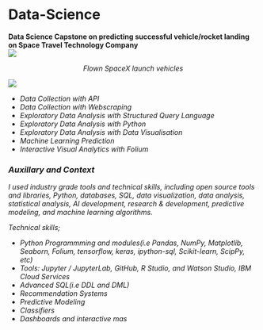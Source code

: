 # Data-Science <br>
**Data Science Capstone on predicting successful vehicle/rocket landing on Space Travel Technology Company** <br>
![](https://cf-courses-data.s3.us.cloud-object-storage.appdomain.cloud/IBM-DS0321EN-SkillsNetwork/labs/module\_1\_L2/images/Falcon9\_rocket_family.svg)

<p align="center">
 <em>
Flown SpaceX launch vehicles <em>
</p>
  
 ![](https://cf-courses-data.s3.us.cloud-object-storage.appdomain.cloud/IBMDeveloperSkillsNetwork-DS0701EN-SkillsNetwork/lab_v2/images/landing\_1.gif)
  <br>
  
 * Data Collection with API
 * Data Collection with Webscraping
 * Exploratory Data Analysis with Structured Query Language
 * Exploratory Data Analysis with Python
 * Exploratory Data Analysis with Data Visualisation
 * Machine Learning Prediction
 * Interactive Visual Analytics with Folium

  ### Auxillary and Context
  I used industry grade tools and technical skills, including open source tools and libraries, Python, databases, SQL, data visualization, data analysis, statistical analysis, AI development, research & development, predictive modeling, and machine learning algorithms.
  
  Technical skills;
  - Python Programmming and modules(i.e Pandas, NumPy, Matplotlib, Seaborn, Folium, tensorflow, keras, ipython-sql, Scikit-learn, ScipPy, etc)
  - Tools: Jupyter / JupyterLab, GitHub, R Studio, and Watson Studio, IBM Cloud Services
  - Advanced SQL(i.e DDL and DML)
  - Recommendation Systems
  - Predictive Modeling
  - Classifiers
  - Dashboards and interactive mas

